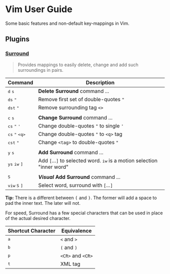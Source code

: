 # Vim User Guide

Some basic features and non-default key-mappings in Vim.

## Plugins

### [Surround](https://github.com/tpope/vim-surround)

> Provides mappings to easily delete, change and add such surroundings in pairs.

| Command | Description |
| -------- | ----------- |
| <kbd>d</kbd> <kbd>s</kbd> | **Delete Surround** command ... |
| <kbd>ds</kbd> <kbd>"</kbd> | Remove first set of double-quotes `"` |
| <kbd>dst</kbd> <kbd>"</kbd> | Remove surrounding tag `<>` |
|  |  |
| <kbd>c</kbd> <kbd>s</kbd> | **Change Surround** command ... |
| <kbd>cs</kbd> <kbd>"</kbd> <kbd>'</kbd> | Change double-quotes `"` to single `'` |
| <kbd>cs</kbd> <kbd>"</kbd> <kbd>&lt;q&gt;</kbd> | Change double-quotes `"` to `<q>` tag |
| <kbd>cst</kbd> <kbd>"</kbd> | Change `<tag>` to double-quotes `"` |
|  |  |
| <kbd>y</kbd> <kbd>s</kbd> | **Add Surround** command ... |
| <kbd>ys</kbd> <kbd>iw</kbd> <kbd>]</kbd> | Add `[`...`]` to selected word. <kbd>iw</kbd> is a motion selection "inner word"  |
|  |  |
| <kbd>S</kbd> | **_Visual_ Add Surround** command ... |
| <kbd>viw</kbd> <kbd>S</kbd> <kbd>]</kbd> | Select word, surround with `[`...`]` |


**Tip:** There is a different between <kbd>(</kbd> and  <kbd>)</kbd>. The former
will add a space to pad the inner text. The later will not.

For speed, Surround has a few special characters that can be used in place of the actual
desired character.

| Shortcut Character | Equivalence |
| ----------------- | ----------- |
| <kbd>a</kbd> | `<` and `>` |
| <kbd>b</kbd> | `(` and `)` |
| <kbd>p</kbd> | `<CR>` and `<CR>` |
| <kbd>t</kbd> | XML tag |
